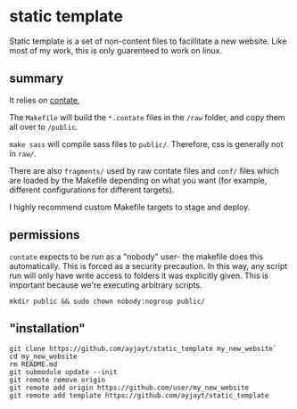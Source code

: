 # static template

Static template is a set of non-content files to facillitate a new website. Like most of my work, this is only guarenteed to work on linux.

## summary

It relies on [contate](https://github.com/autopogo/contate),

The `Makefile` will build the `*.contate` files in the `/raw` folder, and copy them all over to `/public`.

`make sass` will compile sass files to `public/`. Therefore, css is generally not in `raw/`.

There are also `fragments/` used by raw contate files and `conf/` files which are loaded by the Makefile depending on what you want (for example, different configurations for different targets).

I highly recommend custom Makefile targets to stage and deploy.

## permissions

`contate` expects to be run as a "nobody" user- the makefile does this automatically. This is forced as a security precaution. In this way, any script run will only have write access to folders it was explicitly given. This is important because we're executing arbitrary scripts.

`mkdir public && sudo chown nobody:nogroup public/`

## "installation"

```
git clone https://github.com/ayjayt/static_template my_new_website`
cd my_new_website
rm README.md
git submodule update --init
git remote remove origin
git remote add origin https://github.com/user/my_new_website
git remote add template https://github.com/ayjayt/static_template
```
